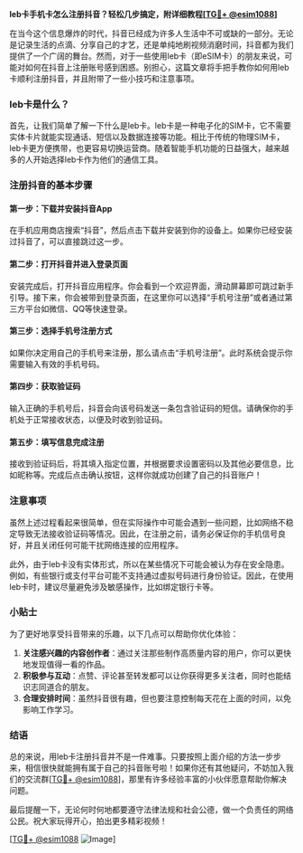 **leb卡手机卡怎么注册抖音？轻松几步搞定，附详细教程[[TG💪+ @esim1088](https://t.me/s/esim1088)]**

在当今这个信息爆炸的时代，抖音已经成为许多人生活中不可或缺的一部分。无论是记录生活的点滴、分享自己的才艺，还是单纯地刷视频消磨时间，抖音都为我们提供了一个广阔的舞台。然而，对于一些使用leb卡（即eSIM卡）的朋友来说，可能对如何在抖音上注册账号感到困惑。别担心，这篇文章将手把手教你如何用leb卡顺利注册抖音，并且附带了一些小技巧和注意事项。

### leb卡是什么？

首先，让我们简单了解一下什么是leb卡。leb卡是一种电子化的SIM卡，它不需要实体卡片就能实现通话、短信以及数据连接等功能。相比于传统的物理SIM卡，leb卡更方便携带，也更容易切换运营商。随着智能手机功能的日益强大，越来越多的人开始选择leb卡作为他们的通信工具。

### 注册抖音的基本步骤

#### 第一步：下载并安装抖音App

在手机应用商店搜索“抖音”，然后点击下载并安装到你的设备上。如果你已经安装过抖音了，可以直接跳过这一步。

#### 第二步：打开抖音并进入登录页面

安装完成后，打开抖音应用程序。你会看到一个欢迎界面，滑动屏幕即可跳过新手引导。接下来，你会被带到登录页面，在这里你可以选择“手机号注册”或者通过第三方平台如微信、QQ等快速登录。

#### 第三步：选择手机号注册方式

如果你决定用自己的手机号来注册，那么请点击“手机号注册”。此时系统会提示你需要输入有效的手机号码。

#### 第四步：获取验证码

输入正确的手机号后，抖音会向该号码发送一条包含验证码的短信。请确保你的手机处于正常接收状态，以便及时收到验证码。

#### 第五步：填写信息完成注册

接收到验证码后，将其填入指定位置，并根据要求设置密码以及其他必要信息，比如昵称等。完成后点击确认按钮，这样你就成功创建了自己的抖音账户！

### 注意事项

虽然上述过程看起来很简单，但在实际操作中可能会遇到一些问题，比如网络不稳定导致无法接收验证码等情况。因此，在注册之前，请务必保证你的手机信号良好，并且关闭任何可能干扰网络连接的应用程序。

此外，由于leb卡没有实体形式，所以在某些情况下可能会被认为存在安全隐患。例如，有些银行或支付平台可能不支持通过虚拟号码进行身份验证。因此，在使用leb卡时，建议尽量避免涉及敏感操作，比如绑定银行卡等。

### 小贴士

为了更好地享受抖音带来的乐趣，以下几点可以帮助你优化体验：

1. **关注感兴趣的内容创作者**：通过关注那些制作高质量内容的用户，你可以更快地发现值得一看的作品。
2. **积极参与互动**：点赞、评论甚至转发都可以让你获得更多关注者，同时也能结识志同道合的朋友。
3. **合理安排时间**：虽然抖音很有趣，但也要注意控制每天花在上面的时间，以免影响工作学习。

### 结语

总的来说，用leb卡注册抖音并不是一件难事。只要按照上面介绍的方法一步步来，相信很快就能拥有属于自己的抖音账号啦！如果你还有其他疑问，不妨加入我们的交流群[[TG💪+ @esim1088](https://t.me/s/esim1088)]，那里有许多经验丰富的小伙伴愿意帮助你解决问题。

最后提醒一下，无论何时何地都要遵守法律法规和社会公德，做一个负责任的网络公民。祝大家玩得开心，拍出更多精彩视频！

[[TG💪+ @esim1088](https://t.me/s/esim1088) ![Image](https://i.postimg.cc/4NQfJmqS/Snipaste-2025-05-13-00-14-12.png)]